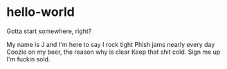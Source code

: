 # hello-world
Gotta start somewhere, right?

My name is J and I'm here to say
I rock tight Phish jams nearly every day
Coozie on my beer, the reason why is clear
Keep that shit cold. Sign me up I'm fuckin sold.
